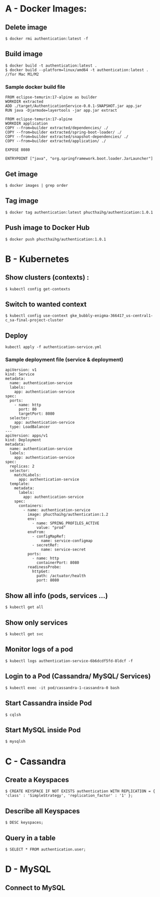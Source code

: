 # A - Docker Images:

## Delete image 
```
$ docker rmi authentication:latest -f
```

## Build image
```
$ docker build -t authentication:latest .
$ docker build --platform=linux/amd64 -t authentication:latest .  //for Mac M1/M2
```
### Sample docker build file
```
FROM eclipse-temurin:17-alpine as builder
WORKDIR extracted
ADD ./target/AuthenticationService-0.0.1-SNAPSHOT.jar app.jar
RUN java -Djarmode=layertools -jar app.jar extract

FROM eclipse-temurin:17-alpine
WORKDIR application
COPY --from=builder extracted/dependencies/ ./
COPY --from=builder extracted/spring-boot-loader/ ./
COPY --from=builder extracted/snapshot-dependencies/ ./
COPY --from=builder extracted/application/ ./

EXPOSE 8080

ENTRYPOINT ["java", "org.springframework.boot.loader.JarLauncher"]
```


## Get image
```
$ docker images | grep order
```

## Tag image
```
$ docker tag authentication:latest phucthaihg/authentication:1.0.1
```

## Push image to Docker Hub
```
$ docker push phucthaihg/authentication:1.0.1
```


# B - Kubernetes

## Show clusters (contexts) :
```
$ kubectl config get-contexts
```

## Switch to wanted context
```
$ kubectl config use-context gke_bubbly-enigma-366417_us-central1-c_sa-final-project-cluster
```

## Deploy
```
kubectl apply -f authentication-service.yml
```

### Sample deployment file (service & deployment)
```
apiVersion: v1
kind: Service
metadata:
  name: authentication-service
  labels:
    app: authentication-service
spec:
  ports:
    - name: http
      port: 80
      targetPort: 8080
  selector:
    app: authentication-service
  type: LoadBalancer
---
apiVersion: apps/v1
kind: Deployment
metadata:
  name: authentication-service
  labels:
    app: authentication-service
spec:
  replicas: 2
  selector:
    matchLabels:
      app: authentication-service
  template:
    metadata:
      labels:
        app: authentication-service
    spec:
      containers:
        - name: authentication-service
          image: phucthaihg/authentication:1.2
          env:
            - name: SPRING_PROFILES_ACTIVE
              value: "prod"
          envFrom:
            - configMapRef:
                name: service-configmap
            - secretRef:
                name: service-secret
          ports:
            - name: http
              containerPort: 8080
          readinessProbe:
            httpGet:
              path: /actuator/health
              port: 8080
```

## Show all info (pods, services ...)
```
$ kubectl get all
```

## Show only services
```
$ kubectl get svc
```

## Monitor logs of a pod
```
$ kubectl logs authentication-service-6b6dcdf5fd-8ldcf -f
```

## Login to a Pod (Cassandra/ MySQL/ Services) 
```
$ kubectl exec -it pod/cassandra-1-cassandra-0 bash
```

## Start Cassandra inside Pod
```
$ cqlsh
```

## Start MySQL inside Pod
```
$ mysqlsh
```

# C - Cassandra

## Create a Keyspaces
```
$ CREATE KEYSPACE IF NOT EXISTS authentication WITH REPLICATION = { 'class' : 'SimpleStrategy', 'replication_factor' : '1' };
```

## Describe all Keyspaces
```
$ DESC keyspaces;
```

## Query in a table
```
$ SELECT * FROM authentication.user;
```

# D - MySQL

## Connect to MySQL

